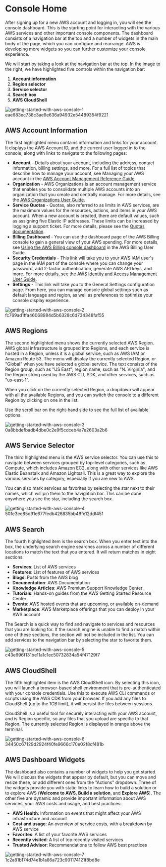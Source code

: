 
# Console Home

After signing up for a new AWS account and logging in, you will see the console dashboard. This is the starting point for interacting with the various AWS services and other important console components. The dashboard consists of a navigation bar at the top and a number of widgets in the main body of the page, which you can configure and rearrange. AWS is developing more widgets so you can further customize your console experience.

We will start by taking a look at the navigation bar at the top. In the image to the right, we have highlighted five controls within the navigation bar:

1. **Account information**
2. **Region selector**
3. **Service selector**
4. **Search box**
5. **AWS CloudShell**

![getting-started-with-aws-console-1 eae683ec738c3ae9e636a94932e54489354f9221](https://github.com/user-attachments/assets/181b081c-bf7d-499f-a330-6f0f538eaa92)


## AWS Account Information

The first highlighted menu contains information and links for your account. It displays the AWS Account ID, and the current user logged in to the console, along with links to navigate to the following pages:

- **Account** - Details about your account, including the address, contact information, billing settings, and more. For a full list of topics that describe how to manage your account, see Managing your AWS account in the [AWS Account Management Reference Guide](https://docs.aws.amazon.com/accounts/latest/reference/manage-acct.html).
- **Organization** - AWS Organizations is an account management service that enables you to consolidate multiple AWS accounts into an organization that you create and centrally manage. For more details, see the [AWS Organizations User Guide](https://docs.aws.amazon.com/organizations/latest/userguide/orgs_user_guide.html).
- **Service Quotas** - Quotas, also referred to as limits in AWS services, are the maximum values for the resources, actions, and items in your AWS account. When a new account is created, there are default values, such as assigning five Elastic IP addresses. These limits can be increased by logging a support ticket. For more details, please see the [Quotas documentation](https://docs.aws.amazon.com/general/latest/gr/aws_service_limits.html).
- **Billing Dashboard** - You can use the dashboard page of the AWS Billing console to gain a general view of your AWS spending. For more details, see [Using the AWS Billing console dashboard](https://docs.aws.amazon.com/awsaccountbilling/latest/aboutv2/billing-console.html) in the AWS Billing User Guide.
- **Security Credentials** - This link will take you to your AWS IAM user's page in the IAM part of the console where you can change your password, add 2-factor authentication, generate AWS API keys, and more. For more details, see the [AWS Identity and Access Management User Guide](https://docs.aws.amazon.com/IAM/latest/UserGuide/).
- **Settings** - This link will take you to the General Settings configuration page. From here, you can manage console global settings such as default language and region, as well as preferences to optimize your console display experience.

![getting-started-with-aws-console-2 fc769ad1ffa46068984d5b6328c6d734348faf55](https://github.com/user-attachments/assets/581aaf32-352c-4db3-9702-e3ad2f4c6e46)


## AWS Regions

The second highlighted menu shows the currently selected AWS Region. AWS global infrastructure is grouped into Regions, and each service is hosted in a Region, unless it is a global service, such as AWS IAM or Amazon Route 53. The menu will display the currently selected Region, or "Global" when you have selected a global service. The text consists of the Region group, such as "US East"; region name, such as "N. Virginia"; and the Region string used by the AWS CLI, SDK, and other services, such as "us-east-1".

When you click on the currently selected Region, a dropdown will appear with all the available Regions, and you can switch the console to a different Region by clicking on one in the list.

Use the scroll bar on the right-hand side to see the full list of available options.

![getting-started-with-aws-console-3 0a8bbdefbadb4dbe0c2e9f5cdceb4a7e2603a2b6](https://github.com/user-attachments/assets/9617e62c-d59a-40e1-ac81-427202769b0b)


## AWS Service Selector

The third highlighted menu is the AWS service selector. You can use this to navigate between services grouped by top-level categories, such as Compute, which includes Amazon EC2, along with other services like AWS Elastic Beanstalk and Amazon Lightsail. This is a great way to explore the various services by category, especially if you are new to AWS.

You can also mark services as favorites by selecting the star next to their names, which will pin them to the navigation bar. This can be done anywhere you see the star, including the search box.

![getting-started-with-aws-console-4 501e3ee85d91e677fedb426835bb48fe12ddf451](https://github.com/user-attachments/assets/37db2ab3-06bf-4aee-a2a6-5ff785146590)


## AWS Search

The fourth highlighted item is the search box. When you enter text into the box, the underlying search engine searches across a number of different locations to match the text that you entered. It will return matches in eight sections:

- **Services**: List of AWS services
- **Features**: List of features of AWS services
- **Blogs**: Posts from the AWS blog
- **Documentation**: AWS Documentation
- **Knowledge Articles**: AWS Premium Support Knowledge Center
- **Tutorials**: Hands-on guides from the AWS Getting Started Resource Center
- **Events**: AWS hosted events that are upcoming, or available on-demand
- **Marketplace**: AWS Marketplace offerings that you can deploy in your AWS account

The Search is a quick way to find and navigate to services and resources that you are looking for. If the search engine is unable to find a match within one of these sections, the section will not be included in the list. You can add services to the navigation bar by selecting the star to favorite them.

![getting-started-with-aws-console-5 c43e696f131be11a1c1ec50732834a54f47129f7](https://github.com/user-attachments/assets/e0162f33-2bc3-4d7a-90cf-8bceb65cada9)


## AWS CloudShell

The fifth highlighted item is the AWS CloudShell icon. By selecting this icon, you will launch a browser-based shell environment that is pre-authenticated with your console credentials. Use this to execute AWS CLI commands or scripts using the AWS CDK from your browser. If you add any files to CloudShell (up to the 1GB limit), it will persist the files between sessions.

CloudShell is a useful tool for securely interacting with your AWS account, and is Region specific, so any files that you upload are specific to that Region. The currently selected Region is displayed in orange above the terminal.

![getting-started-with-aws-console-6 34450c67129d2924f40fe9666c170e02f8cf481b](https://github.com/user-attachments/assets/7c5be7d8-c63a-4bc0-9f38-f9e04cd3ee31)


## AWS Dashboard Widgets

The dashboard also contains a number of widgets to help you get started. We will discuss the widgets that appear by default, but you can move and resize these, or add different ones from the "Actions" dropdown. Three of the widgets provide you with static links to learn how to build a solution or to explore AWS (**Welcome to AWS**, **Build a solution**, and **Explore AWS**). The other five are dynamic and provide important information about AWS services, your AWS costs and usage, and best practices:

- **AWS Health**: Information on events that might affect your AWS infrastructure and account
- **Cost and usage**: An overview of service costs, with a breakdown by AWS service
- **Favorites**: A list of your favorite AWS services
- **Recently visited**: A list of top recently visited services
- **Trusted Advisor**: Recommendations to follow AWS best practices

![getting-started-with-aws-console-7 1c2a81b174d74e1b1a86a723c901174121f8bd8e](https://github.com/user-attachments/assets/cf9ab29a-ce15-46c7-aed5-e4ab75da7a4a)
